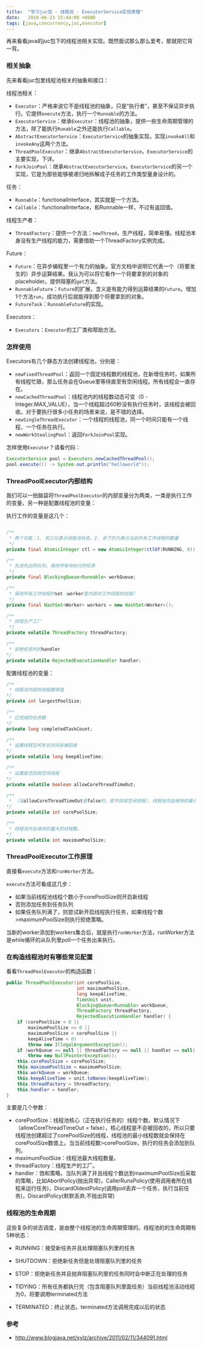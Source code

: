 ```yaml
---
title:  "学习juc包 - 线程池 - ExecutorService实现原理"
date:   2018-06-23 15:44:00 +0800
tags: [java,concurrency,juc,executor]
---
```


再来看看java的juc包下的线程池相关实现。既然面试那么那么爱考，那就把它背一背。

### 相关抽象

先来看看juc包里线程池相关的抽象和接口：

线程池相关：

- `Executor`：严格来说它不是线程池的抽象，只是“执行者”，甚至不保证异步执行。它提供`execute`方法，执行一个`Runnable`的方法。
- `ExecutorService`：继承`Executor`：线程池的抽象，提供一些生命周期管理的方法，除了能执行`Runable`之外还能执行`Callable`。
- `AbstractExecutorService`：`ExecutorService`的抽象实现，实现`invokeAll`和`invokeAny`这两个方法。
- `ThreadPoolExecutor`：继承`AbstractExecutorService`，`ExecutorService`的主要实现，下详。
- `ForkJoinPool`：继承`AbstractExecutorService`，`ExecutorService`的另一个实现，它是为那些能够被递归地拆解成子任务的工作类型量身设计的。

任务：

- `Runnable`：functionalInterface，其实就是一个方法。
- `Callable`：functionalInterface，和Runnable一样，不过有返回值。

线程生产者：

- `ThreadFactory`：提供一个方法：`newThread`，生产线程，简单易懂。线程池本身没有生产线程的能力，需要借助一个ThreadFactory实例完成。

Future：

- `Future`：在异步编程里一个有力的抽象。官方文档中说明它代表一个（将要发生的）异步运算结果。我认为可以将它看作一个将要拿到的对象的placeholder。提供阻塞的`get`方法。
- `RunnableFuture`：`Future`的扩展，含义是有能力得到运算结果的`Future`。增加1个方法`run`，成功执行后就能得到那个将要拿到的对象。
- `FutureTask`：`RunnableFuture`的实现。

Executors：

- `Executors`：`Executor`的工厂类和帮助方法。

### 怎样使用

Executors有几个静态方法创建线程池，分别是：

- `newFixedThreadPool`：返回一个固定线程数的线程池，在新增任务时，如果所有线程忙碌，那么任务会在Queue里等待直至有空闲线程。所有线程会一直存在。
- `newCachedThreadPool`：线程池内的线程数动态可变（0 - Integer.MAX_VALUE），当一个线程超过60秒没有执行任务时，该线程会被回收。对于要执行很多小任务的场景来说，是不错的选择。
- `newSingleThreadExecutor`：一个线程的线程池，同一个时间只能有一个线程，一个任务在执行。
- `newWorkStealingPool`：返回`ForkJoinPool`实现。

怎样使用`Executor`？请看代码：

~~~ java
ExecutorService pool = Executors.newCachedThreadPool();
pool.execute(() -> System.out.println("helloworld"));
~~~

### ThreadPoolExecutor内部结构

我们可以一拍脑袋将`ThreadPoolExecutor`的内部变量分为两类，一类是执行工作的变量，另一种是配置线程池的变量：

执行工作的变量是这几个：

~~~ java

/**
 * 两个功能：1. 前三位表示线程池状态，2. 余下的为表示当前所有工作线程的数量
 */
private final AtomicInteger ctl = new AtomicInteger(ctlOf(RUNNING, 0));

/**
 * 先进先出的队列，保存所有待执行的任务
 */
private final BlockingQueue<Runnable> workQueue;

/**
 * 保存所有工作线程的set（worker是内部对工作线程的封装）
 */
private final HashSet<Worker> workers = new HashSet<Worker>();

/**
 * 线程生产工厂
 */
private volatile ThreadFactory threadFactory;

/**
 * 拒绝任务时的handler
*/
private volatile RejectedExecutionHandler handler;
~~~

配置线程池的变量：

~~~ java
/**
 * 线程池内部的线程数峰值
*/
private int largestPoolSize;

/**
 * 已完成的任务数
*/
private long completedTaskCount;

/**
 * 设置线程空闲多长时间会被回收
*/
private volatile long keepAliveTime;

/**
 * 设置是否回收空闲线程
*/
private volatile boolean allowCoreThreadTimeOut;

/**
 * （当allowCoreThreadTimeOut是false时，即不回收空闲线程），线程池内会维持的最小的线程数。
*/
private volatile int corePoolSize;

/**
 * 线程池内会维持的最大的线程数。
*/
private volatile int maximumPoolSize;
~~~

### ThreadPoolExecutor工作原理

直接看`execute`方法和`runWorker`方法。

`execute`方法可看成这几步：

- 如果当前线程池线程个数小于corePoolSize则开启新线程
- 否则添加任务到任务队列
- 如果任务队列满了，则尝试新开启线程执行任务，如果线程个数>maximumPoolSize则执行拒绝策略。

当新的worker添加到workers集合后，就是执行`runWorker`方法，runWorker方法是while循环的从队列里poll一个任务出来执行。

### 在构造线程池时有哪些常见配置

看看`ThreadPoolExecutor`的构造函数：

~~~ java
public ThreadPoolExecutor(int corePoolSize,
                          int maximumPoolSize,
                          long keepAliveTime,
                          TimeUnit unit,
                          BlockingQueue<Runnable> workQueue,
                          ThreadFactory threadFactory,
                          RejectedExecutionHandler handler) {
    if (corePoolSize < 0 ||
        maximumPoolSize <= 0 ||
        maximumPoolSize < corePoolSize ||
        keepAliveTime < 0)
        throw new IllegalArgumentException();
    if (workQueue == null || threadFactory == null || handler == null)
        throw new NullPointerException();
    this.corePoolSize = corePoolSize;
    this.maximumPoolSize = maximumPoolSize;
    this.workQueue = workQueue;
    this.keepAliveTime = unit.toNanos(keepAliveTime);
    this.threadFactory = threadFactory;
    this.handler = handler;
}
~~~

主要是几个参数：

- corePoolSize：线程池核心（正在执行任务的）线程个数。默认情况下（allowCoreThreadTimeOut = false），核心线程是不会被回收的，所以只要线程池创建超过了corePoolSize的线程，线程池的最小线程数就会保持在corePoolSize数值上。当当前线程数>corePoolSize，执行的任务会添加到队列。
- maximumPoolSize：线程池最大线程数量。
- threadFactory：线程生产的工厂。
- handler：饱和策略，当队列满了并且线程个数达到maximumPoolSize后采取的策略，比如AbortPolicy(抛出异常)，CallerRunsPolicy(使用调用者所在线程来运行任务)，DiscardOldestPolicy(调用poll丢弃一个任务，执行当前任务)，DiscardPolicy(默默丢弃,不抛出异常)

### 线程池的生命周期

这些复杂的状态调度，是由整个线程池的生命周期管理的。线程池的的生命周期有5种状态：

- RUNNING：接受新任务并且处理阻塞队列里的任务

- SHUTDOWN：拒绝新任务但是处理阻塞队列里的任务

- STOP：拒绝新任务并且抛弃阻塞队列里的任务同时会中断正在处理的任务

- TIDYING：所有任务都执行完（包含阻塞队列里面任务）当前线程池活动线程为0，将要调用terminated方法

- TERMINATED：终止状态。terminated方法调用完成以后的状态

### 参考

- http://www.blogjava.net/xylz/archive/2011/02/11/344091.html
